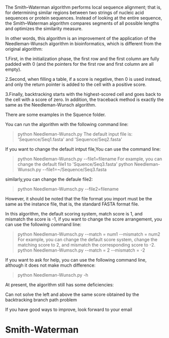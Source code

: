 The Smith–Waterman algorithm performs local sequence alignment; that is, for determining similar regions between two strings of nucleic acid sequences or protein sequences. Instead of looking at the entire sequence, the Smith–Waterman algorithm compares segments of all possible lengths and optimizes the similarity measure.

In other words, this algorithm is an improvement of the application of the Needleman-Wunsch algorithm in bioinformatics, which is different from the original algorithm:

1.First, in the initialization phase, the first row and the first column are fully padded with 0 (and the pointers for the first row and first column are all empty).

2.Second, when filling a table, if a score is negative, then 0 is used instead, and only the return pointer is added to the cell with a positive score.

3.Finally, backtracking starts with the highest-scored cell and goes back to the cell with a score of zero. In addition, the traceback method is exactly the same as the Needleman-Wunsch algorithm.

There are some examples in the Squence folder.

You can run the algorithm with the following command line:
> python Needleman-Wunsch.py
The default input file is:
'Sequence/Seq1.fasta'	and	'Sequence/Seq2.fasta'

If you want to change the default intput file,You can use the command line:
> python Needleman-Wunsch.py --file1=filename 
For example, you can change the default file1 to 'Squence/Seq3.fasta'
> python Needleman-Wunsch.py --file1=~/Sequence/Seq3.fasta

similarly,you can change the defaule file2:
> python Needleman-Wumsch.py --file2=filename

However, it should be noted that the file format you import must be the same as the instance file, that is, the standard FASTA format file.

In this algorithm, the default scoring system, match score is 1, and mismatch the score is -1, if you want to change the score arrangement, you can use the following command line:
> python Needleman-Wumsch.py --match = num1 --mismatch = num2
For example, you can change the default score system, change the matching score to 2, and mismatch the corresponding score to -2.
>python Needleman-Wumsch.py --match = 2 --mismatch = -2

If you want to ask for help, you can use the following command line, although it does not make much difference:
> python Needleman-Wunsch.py -h




At present, the algorithm still has some deficiencies:

Can not solve the left and above the same score obtained by the backtracking branch path problem

If you have good ways to improve, look forward to your email
# Smith-Waterman
